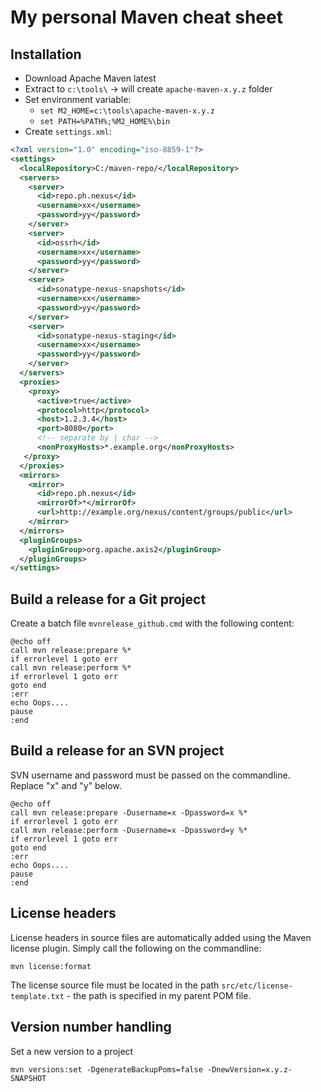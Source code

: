 # My personal Maven cheat sheet

## Installation

* Download Apache Maven latest
* Extract to `c:\tools\` &rarr; will create `apache-maven-x.y.z` folder
* Set environment variable:
    * `set M2_HOME=c:\tools\apache-maven-x.y.z`
    * `set PATH=%PATH%;%M2_HOME%\bin`
* Create `settings.xml`:

```xml
<?xml version="1.0" encoding="iso-8859-1"?>
<settings>
  <localRepository>C:/maven-repo/</localRepository>
  <servers>
    <server>
      <id>repo.ph.nexus</id>
      <username>xx</username>
      <password>yy</password>
    </server>
    <server>
      <id>ossrh</id>
      <username>xx</username>
      <password>yy</password>
    </server>
    <server>
      <id>sonatype-nexus-snapshots</id>
      <username>xx</username>
      <password>yy</password>
    </server>
    <server>
      <id>sonatype-nexus-staging</id>
      <username>xx</username>
      <password>yy</password>
    </server>
  </servers>
  <proxies>
    <proxy>
      <active>true</active>
      <protocol>http</protocol>
      <host>1.2.3.4</host>
      <port>8080</port>
      <!-- separate by | char -->
      <nonProxyHosts>*.example.org</nonProxyHosts>
   </proxy>
  </proxies>
  <mirrors>
    <mirror>
      <id>repo.ph.nexus</id>
      <mirrorOf>*</mirrorOf>
      <url>http://example.org/nexus/content/groups/public</url>
    </mirror>
  </mirrors>
  <pluginGroups>
    <pluginGroup>org.apache.axis2</pluginGroup>
  </pluginGroups>
</settings>
```

## Build a release for a Git project

Create a batch file `mvnrelease_github.cmd` with the following content:

```shell
@echo off
call mvn release:prepare %*
if errorlevel 1 goto err
call mvn release:perform %*
if errorlevel 1 goto err
goto end
:err
echo Oops....
pause
:end
```

## Build a release for an SVN project

SVN username and password must be passed on the commandline. Replace "x" and "y" below.

```shell
@echo off
call mvn release:prepare -Dusername=x -Dpassword=x %*
if errorlevel 1 goto err
call mvn release:perform -Dusername=x -Dpassword=y %*
if errorlevel 1 goto err
goto end
:err
echo Oops....
pause
:end
```

## License headers

License headers in source files are automatically added using the Maven license plugin. Simply call the following on the commandline:

```shell
mvn license:format
```

The license source file must be located in the path `src/etc/license-template.txt` - the path is specified in my parent POM file.

## Version number handling

Set a new version to a project

```shell
mvn versions:set -DgenerateBackupPoms=false -DnewVersion=x.y.z-SNAPSHOT
```
